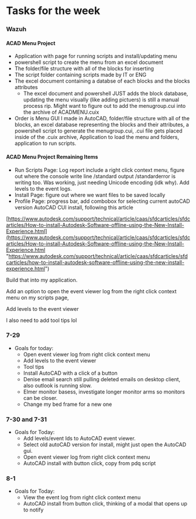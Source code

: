 
# Tasks for the week

### Wazuh

#### ACAD Menu Project
- Application with page for running scripts and install/updating menu
- powershell script to create the menu from an excel document
- The folder/file structure with all of the blocks for inserting
- The script folder containing scripts made by IT or ENG
- The excel document containing a databse of each blocks and the blocks attributes
	- The excel document and powershell JUST adds the block database, updating the menu visually (like adding pictuers) is still a manual process rip. Might want to figure out to add the menugroup.cui into the archive of ACADMENU.cuix
- Order is Menu GUI I made in AutoCAD, folder/file structure with all of the blocks, an excel database representing the blocks and their attributes, a powershell script to generate the menugroup.cui, .cui file gets placed inside of the .cuix archive, Application to load the menu and folders, application to run scripts.

#### ACAD Menu Project Remaining Items
- Run Scripts Page:  Log report include a right click context menu, figure out where the console write line /standard output /standarderror is writing too. Was working, just needing Unicode encoding (idk why). Add levels to the event logs. 
- Install Page: figure out where we want files to be saved locally
- Profile Page:  progress bar, add combobox for selecting current autoCAD version
AutoCAD CUI install, following this article

[https://www.autodesk.com/support/technical/article/caas/sfdcarticles/sfdcarticles/How-to-install-Autodesk-Software-offline-using-the-New-Install-Experience.html](https://www.autodesk.com/support/technical/article/caas/sfdcarticles/sfdcarticles/How-to-install-Autodesk-Software-offline-using-the-New-Install-Experience.html "https://www.autodesk.com/support/technical/article/caas/sfdcarticles/sfdcarticles/how-to-install-autodesk-software-offline-using-the-new-install-experience.html")

Build that into my application. 

Add an option to open the event viewer log from the right click context menu on my scripts page, 

Add levels to the event viewer

I also need to add tool tips lol

### 7-29

- Goals for today:
	- Open event viewer log from right click context menu
	- Add levels to the event viewer
	- Tool tips
	- Install AutoCAD with a click of a button
	- Denise email search still pulling deleted emails on desktop client, also outlook is running slow. 
	- Elmer monitor basess, investigate longer monitor arms so monitors can be closer.
	- Change my bed frame for a new one

### 7-30 and 7-31
- Goals for Today:
	- Add levels/event Ids to AutoCAD event viewer.
	- Select old autoCAD version for install, might just open the AutoCAD gui.
	- Open event viewer log from right click context menu
	- AutoCAD install with button click, copy from pdq script

### 8-1 
- Goals for Today:
	- View the event log from right click context menu
	- AutoCAD install from button click, thinking of a modal that opens up to notify